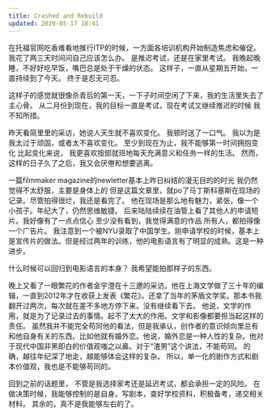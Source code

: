 ```yaml
---
title: Crashed and Rebuild
updated: 2020-05-17 10:41
---
```


在托福官网吃香难看地推行ITP的时候，一方面各培训机构开始制造焦虑和催促。
我花了两三天时间问自己应该怎么办。
是推迟考试，还是在家里考试。
我晚起晚睡，不好好吃早饭，嘴巴总是处于干燥的状态。
这样子，一直从星期五开始，一直持续到了今天。
终于是忍无可忍。

这样子的感觉就很像杀青后的第一天，一下子时间空闲了下来，我的生活里失去了主心骨。
从二月份到现在，我的目标一直是考试，现在考试又继续推迟的时候
我不知所措。

昨天看简里里的采访，她说人天生就不喜欢变化。
我顿时送了一口气。
我以为是我太过于顽固，或者太不喜欢变化。
至少到现在为止，我不能够第一时间拥抱变化
比起变化来说，
我更喜欢按部就班地每天充满意义和任务一样的生活。
然而，这样的日子久了之后，我又会厌倦和想要逃离。

一篇filmmaker magazine的newletter基本上昨日纠结的漫无目的的时光
我仍然觉得不太舒服，主要是身体上的
但是这篇文章里，就po了马丁斯科塞斯在现场的记录。尽管拍得很烂，我还是看完了。
他在现场是那么地有魅力，紧张，像一个小孩子。年纪大了，仍然思维敏捷。
后来陆陆续续在油管上看了其他人的申请短片。我好像有了一点点信心
至少没有看到，我觉得满意的作品
所有人，都拍得像一个广告片。
我注意到一个被NYU录取了中国学生。刚申请学校的时候，基本上是宣传片的做法。但是经过两年的训练，他的电影语言有了明显的成熟。这是一种进步。

什么时候可以回归到电影语言的本身？
我希望能拍那样子的东西。

晚上又看了一眼繁花的作者金宇澄在十三邀的采访。他在上海文学做了三十年的编辑，一直到2012年才在收获上发表《繁花》。还拿了当年的茅盾文学奖。那本书我翻开过两次，每次就在差不多地方停下来。没有继续看下去。
他说，文学的作用，就是为了记录过去的事情。起不了太大的作用。文学和影像都要担当起这样的责任。
虽然我并不能完全苟同他的看法，但是我承认，创作者的意识倾向里总有和他自身有关的东西。比如他就有婚外恋。他说，婚外恋是一种人性的复杂。他对于现代中国非黑即白的价值观嗤之以鼻。对于“渣男”这个讲法，不能苟同。
的确，越往年纪深了地走，越能够体会这样的复杂。
所以，单一化的剧作方式和剧本价值观，我也是不能够苟同的。

回到之前的话题里，
不管是我选择家考还是延迟考试，都会承担一定的风险。
在做决策时候，我能够控制的是自身。写剧本，查好学校资料，积极备考，递交相关材料。
其余的，真不是我能够左右的了。
